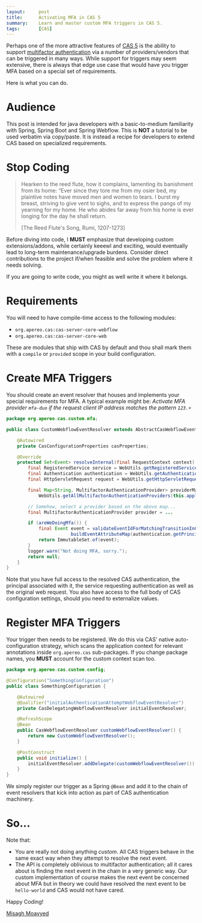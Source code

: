 ```yaml
---
layout:     post
title:      Activating MFA in CAS 5
summary:    Learn and master custom MFA triggers in CAS 5.
tags:       [CAS]
---
```


Perhaps one of the more attractive features of [CAS 5](https://apereo.github.io/cas/development) is the ability to support [multifactor authentication](https://apereo.github.io/cas/development/installation/Configuring-Multifactor-Authentication.html)
via a number of providers/vendors that can be triggered in many ways. While support for triggers may seem extensive, there is always
that edge use case that would have you trigger MFA based on a special set of requirements.

Here is what you can do.

# Audience

This post is intended for java developers with a basic-to-medium familiarity with Spring, Spring Boot and Spring Webflow.
This is **NOT** a tutorial to be used verbatim via copy/paste. It is instead a recipe for developers to extend CAS
based on specialized requirements.

# Stop Coding

> Hearken to the reed flute, how it complains, lamenting its banishment from its home: “Ever since they tore me from my osier bed, my plaintive notes have moved men and women to tears. I burst my breast, striving to give vent to sighs, and to express the pangs of my yearning for my home. He who abides far away from his home is ever longing for the day he shall return.
>
> [The Reed Flute's Song, Rumi, 1207-1273]

Before diving into code, I **MUST** emphasize that developing custom extensions/addons, while certainly keeewl and exciting, would eventually lead to long-term maintenance/upgrade burdens. Consider direct contributions to the project if/when feasible and solve the problem where it needs solving.

If you are going to write code, you might as well write it where it belongs.

# Requirements

You will need to have compile-time access to the following modules:

- `org.apereo.cas:cas-server-core-webflow`
- `org.apereo.cas:cas-server-core-web`

These are modules that ship with CAS by default and thou shall mark them with a `compile` or `provided` scope in your build configuration.

# Create MFA Triggers

You should create an event resolver that houses and implements your special requirements for MFA. A typical example might be: *Activate MFA provider `mfa-duo` if the request client IP address matches the pattern `123.+`*

```java
package org.apereo.cas.custom.mfa;

public class CustomWebflowEventResolver extends AbstractCasWebflowEventResolver {

    @Autowired
    private CasConfigurationProperties casProperties;

    @Override
    protected Set<Event> resolveInternal(final RequestContext context) {
        final RegisteredService service = WebUtils.getRegisteredService(context);
        final Authentication authentication = WebUtils.getAuthentication(context);
        final HttpServletRequest request = WebUtils.getHttpServletRequest(context);

        final Map<String, MultifactorAuthenticationProvider> providerMap =
            WebUtils.getAllMultifactorAuthenticationProviders(this.applicationContext);

        // Somehow, select a provider based on the above map...    
        final MultifactorAuthenticationProvider provider = ...

        if (areWeDoingMfa()) {
            final Event event = validateEventIdForMatchingTransitionInContext(provider.getId(), context,
                        buildEventAttributeMap(authentication.getPrincipal(), service, provider)));
            return ImmutableSet.of(event);
        }
        logger.warn("Not doing MFA, sorry.");
        return null;
    }
}
```

Note that you have full access to the resolved CAS authentication, the principal associated with it, the service requesting authentication as well as the original web request. You also have access to the full body of CAS configuration settings, should you need to externalize values.

# Register MFA Triggers

Your trigger then needs to be registered. We do this via CAS' native auto-configuration strategy, which scans the application context
for relevant annotations inside `org.apereo.cas` sub-packages. If you change package names, you **MUST** account for the custom context scan too.

```java
package org.apereo.cas.custom.config;

@Configuration("SomethingConfiguration")
public class SomethingConfiguration {

    @Autowired
    @Qualifier("initialAuthenticationAttemptWebflowEventResolver")
    private CasDelegatingWebflowEventResolver initialEventResolver;

    @RefreshScope
    @Bean
    public CasWebflowEventResolver customWebflowEventResolver() {
        return new CustomWebflowEventResolver();
    }

    @PostConstruct
    public void initialize() {
        initialEventResolver.addDelegate(customWebflowEventResolver());
    }
}
```

We simply register our trigger as a Spring `@Bean` and add it to the
chain of event resolvers that kick into action as part of CAS authentication machinery.

# So...

Note that:

- You are really not doing anything *custom*. All CAS triggers behave in the same exact way when
they attempt to resolve the next event.
- The API is completely oblivious to multifactor authentication; all it cares about is finding the next event in the chain in a very generic way. Our custom implementation of course makes the next event be concerned about MFA but in theory we could have resolved the next event to be `hello-world` and CAS would not have cared.

Happy Coding!

[Misagh Moayyed](https://twitter.com/misagh84)
